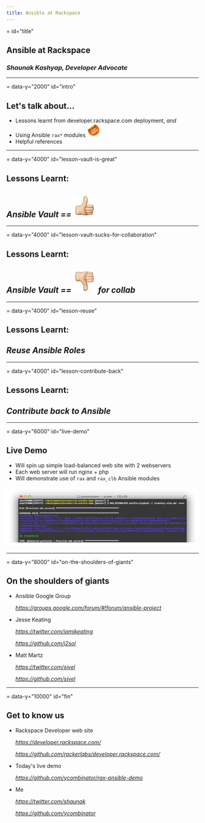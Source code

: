 ```yaml
---
title: Ansible at Rackspace
---
```

= id="title"

## Ansible at Rackspace
### *Shaunak Kashyap, Developer Advocate*

---
= data-y="2000" id="intro"

## Let's talk about...

- Lessons learnt from developer.rackspace.com deployment, *and*
- Using Ansible `rax*` modules ![live demo](img/live_demo_sticker_sm.png)
- Helpful references

---
= data-y="4000" id="lesson-vault-is-great"

## Lessons Learnt:

## *Ansible Vault == ![awesome](img/thumbsup_sm.png)*

---
= data-y="4000" id="lesson-vault-sucks-for-collaboration"

## Lessons Learnt:

## *Ansible Vault == ![sucks](img/thumbsdown_sm.png) for collab*

---
= data-y="4000" id="lesson-reuse"

## Lessons Learnt:

## *Reuse Ansible Roles*

---
= data-y="4000" id="lesson-contribute-back"

## Lessons Learnt:

## *Contribute back to Ansible*

---
= data-y="6000" id="live-demo"

## Live Demo

- Will spin up simple load-balanced web site with 2 webservers
- Each web server will run nginx + php
- Will demonstrate use of `rax` and `rax_clb` Ansible modules

![terminal](img/terminal.png)

---
= data-y="8000" id="on-the-shoulders-of-giants"

## On the shoulders of giants

- Ansible Google Group

    *https://groups.google.com/forum/#!forum/ansible-project*

- Jesse Keating

    *https://twitter.com/iamjkeating*

    *https://github.com/j2sol*

- Matt Martz

    *https://twitter.com/sivel*

    *https://github.com/sivel*

---
= data-y="10000" id="fin"

## Get to know us
 
- Rackspace Developer web site

    *https://developer.rackspace.com/*

    *https://github.com/rackerlabs/developer.rackspace.com/*

- Today's live demo

    *https://github.com/ycombinator/rax-ansible-demo*

- Me

    *https://twitter.com/shaunak*

    *https://github.com/ycombinator*

